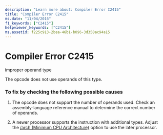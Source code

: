```yaml
---
description: "Learn more about: Compiler Error C2415"
title: "Compiler Error C2415"
ms.date: "11/04/2016"
f1_keywords: ["C2415"]
helpviewer_keywords: ["C2415"]
ms.assetid: f225c913-2bea-46b1-b096-3d358ac94a15
---
```

# Compiler Error C2415

improper operand type

The opcode does not use operands of this type.

### To fix by checking the following possible causes

1. The opcode does not support the number of operands used. Check an assembly-language reference manual to determine the correct number of operands.

1. A newer processor supports the instruction with additional types. Adjust the [/arch (Minimum CPU Architecture)](../../build/reference/arch-minimum-cpu-architecture.md) option to use the later processor.

